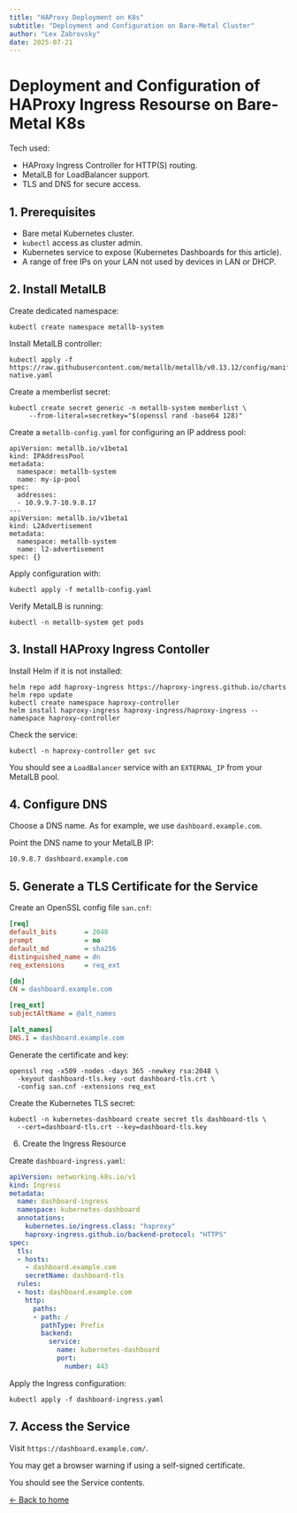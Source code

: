```yaml
---
title: "HAProxy Deployment on K8s"
subtitle: "Deployment and Configuration on Bare-Metal Cluster"
author: "Lex Zabrovsky"
date: 2025-07-21
---
```


# Deployment and Configuration of HAProxy Ingress Resourse on Bare-Metal K8s

Tech used:

- HAProxy Ingress Controller for HTTP(S) routing.
- MetalLB for LoadBalancer support.
- TLS and DNS for secure access.


## 1. Prerequisites

- Bare metal Kubernetes cluster.
- `kubectl` access as cluster admin.
- Kubernetes service to expose (Kubernetes Dashboards for this article).
- A range of free IPs on your LAN not used by devices in LAN or DHCP.

## 2. Install MetalLB

Create dedicated namespace:

```shell
kubectl create namespace metallb-system
```

Install MetalLB controller:

```shell
kubectl apply -f https://raw.githubusercontent.com/metallb/metallb/v0.13.12/config/manifests/metallb-native.yaml
```

Create a memberlist secret:

```shell
kubectl create secret generic -n metallb-system memberlist \
     --from-literal=secretkey="$(openssl rand -base64 128)"
```

Create a `metallb-config.yaml` for configuring an IP address pool:

```shell
apiVersion: metallb.io/v1beta1
kind: IPAddressPool
metadata:
  namespace: metallb-system
  name: my-ip-pool
spec:
  addresses:
  - 10.9.9.7-10.9.8.17
---
apiVersion: metallb.io/v1beta1
kind: L2Advertisement
metadata:
  namespace: metallb-system
  name: l2-advertisement
spec: {}
```

Apply configuration with:

```shell
kubectl apply -f metallb-config.yaml
```

Verify MetalLB is running:

```shell
kubectl -n metallb-system get pods
```

## 3. Install HAProxy Ingress Contoller

Install Helm if it is not installed:

```shell
helm repo add haproxy-ingress https://haproxy-ingress.github.io/charts
helm repo update
kubectl create namespace haproxy-controller
helm install haproxy-ingress haproxy-ingress/haproxy-ingress --namespace haproxy-controller
```

Check the service:

```shell
kubectl -n haproxy-controller get svc
```

You should see a `LoadBalancer` service with an `EXTERNAL_IP` from your MetalLB pool.

## 4. Configure DNS

Choose a DNS name. As for example, we use `dashboard.example.com`.

Point the DNS name to your MetalLB IP:

```text
10.9.8.7 dashboard.example.com
```

## 5. Generate a TLS Certificate for the Service

Create an OpenSSL config file `san.cnf`:

```ini
[req]
default_bits       = 2048
prompt             = no
default_md         = sha256
distinguished_name = dn
req_extensions     = req_ext

[dn]
CN = dashboard.example.com

[req_ext]
subjectAltName = @alt_names

[alt_names]
DNS.1 = dashboard.example.com
```

Generate the certificate and key:

```shell
openssl req -x509 -nodes -days 365 -newkey rsa:2048 \
  -keyout dashboard-tls.key -out dashboard-tls.crt \
  -config san.cnf -extensions req_ext
```

Create the Kubernetes TLS secret:

```shell
kubectl -n kubernetes-dashboard create secret tls dashboard-tls \
  --cert=dashboard-tls.crt --key=dashboard-tls.key
```

6. Create the Ingress Resource

Create `dashboard-ingress.yaml`:

```yaml
apiVersion: networking.k8s.io/v1
kind: Ingress
metadata:
  name: dashboard-ingress
  namespace: kubernetes-dashboard
  annotations:
    kubernetes.io/ingress.class: "haproxy"
    haproxy-ingress.github.io/backend-protocol: "HTTPS"
spec:
  tls:
  - hosts:
    - dashboard.example.com
    secretName: dashboard-tls
  rules:
  - host: dashboard.example.com
    http:
      paths:
      - path: /
        pathType: Prefix
        backend:
          service:
            name: kubernetes-dashboard
            port:
              number: 443
```

Apply the Ingress configuration:

```shell
kubectl apply -f dashboard-ingress.yaml
```

## 7. Access the Service

Visit `https://dashboard.example.com/`.

You may get a browser warning if using a self-signed certificate.

You should see the Service contents.



[← Back to home](index.html)